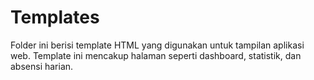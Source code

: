 # Templates

Folder ini berisi template HTML yang digunakan untuk tampilan aplikasi web. Template ini mencakup halaman seperti dashboard, statistik, dan absensi harian.

